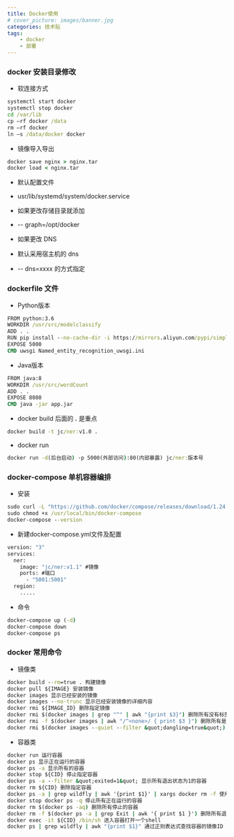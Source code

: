 ```yaml
---
title: Docker使用
# cover_picture: images/banner.jpg
categories: 技术贴
tags:
    - docker
    - 部署
---
```


### docker 安装目录修改
- 软连接方式
```cmd
systemctl start docker
systemctl stop docker
cd /var/lib
cp –rf docker /data
rm –rf docker
ln –s /data/docker docker
```
- 镜像导入导出
```cmd
docker save nginx > nginx.tar
docker load < nginx.tar
```
- 默认配置文件

- usr/lib/systemd/system/docker.service

- 如果更改存储目录就添加

- -- graph=/opt/docker

- 如果更改 DNS 

- 默认采用宿主机的 dns

- -- dns=xxxx 的方式指定

### dockerfile 文件
* Python版本
``` cmd
FROM python:3.6
WORKDIR /usr/src/modelclassify
ADD . .
RUN pip install --no-cache-dir -i https://mirrors.aliyun.com/pypi/simple/ -r requirements.txt
EXPOSE 5000
CMD uwsgi Named_entity_recognition_uwsgi.ini
```
* Java版本
``` cmd
FROM java:8
WORKDIR /usr/src/wordCount
ADD . .
EXPOSE 8080
CMD java -jar app.jar
```
* docker build 后面的 **.** 是重点
``` cmd
docker build -t jc/ner:v1.0 .
```
* docker run
``` cmd
docker run -d(后台启动) -p 5000(外部访问):80(内部暴露) jc/ner:版本号
```

### docker-compose 单机容器编排
* 安装 
``` cmd
sudo curl -L "https://github.com/docker/compose/releases/download/1.24.0/docker-compose-$(uname -s)-$(uname -m)" -o /usr/local/bin/docker-compose
sudo chmod +x /usr/local/bin/docker-compose
docker-compose --version
```
* 新建docker-compose.yml文件及配置
``` cmd
version: "3"
services:
  ner:
    image: "jc/ner:v1.1" #镜像
    ports: #端口
      - "5001:5001"
  region:
    .....
```
* 命令
``` cmd
docker-compose up (-d)
docker-compose down
docker-compose ps
```

### docker 常用命令
* 镜像类
``` cmd
docker build --rm=true . 构建镜像
docker pull ${IMAGE} 安装镜像
docker images 显示已经安装的镜像
docker images --no-trunc 显示已经安装镜像的详细内容
docker rmi ${IMAGE_ID} 删除指定镜像
docker rmi $(docker images | grep "^" | awk "{print $3}") 删除所有没有标签的镜像
docker rmi -f $(docker images | awk "/^<none>/ { print $3 }") 删除所有是none的dockers镜像
docker rmi $(docker images --quiet --filter &quot;dangling=true&quot;) 删除未使用的镜像
```
* 容器类
``` cmd
docker run 运行容器
docker ps 显示正在运行的容器
docker ps -a 显示所有的容器
docker stop ${CID} 停止指定容器
docker ps -a --filter &quot;exited=1&quot; 显示所有退出状态为1的容器
docker rm ${CID} 删除指定容器
docker ps -a | grep wildfly | awk '{print $1}' | xargs docker rm -f 使用正则表达式删除容器
docker stop docker ps -q 停止所有正在运行的容器
docker rm $(docker ps -aq) 删除所有停止的容器
docker rm -f $(docker ps -a | grep Exit | awk '{ print $1 }') 删除所有退出的容器
docker exec -it ${CID} /bin/sh 进入容器打开一个shell
docker ps | grep wildfly | awk "{print $1}" 通过正则表达式查找容器的镜像ID
```
